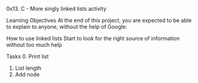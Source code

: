 0x13. C - More singly linked lists activity

Learning Objectives
At the end of this project, you are expected to be able to explain to anyone, without the help of Google:

How to use linked lists
Start to look for the right source of information without too much help

Tasks
0. Print list
1. List length
2. Add node


